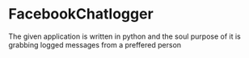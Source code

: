 # FacebookChatlogger
The given application is written in python and the soul purpose of it is grabbing logged messages from a preffered person
